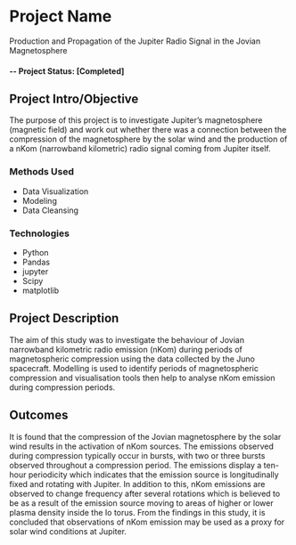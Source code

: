 
# Project Name
Production and Propagation of the Jupiter Radio Signal in the Jovian Magnetosphere

#### -- Project Status: [Completed]

## Project Intro/Objective
The purpose of this project is to investigate Jupiter’s magnetosphere (magnetic field) and work out whether there was a connection between the compression of the magnetosphere by the solar wind and the production of a nKom (narrowband kilometric) radio signal coming from Jupiter itself.


### Methods Used

* Data Visualization
* Modeling
* Data Cleansing

### Technologies
* Python
* Pandas
* jupyter
* Scipy
* matplotlib


## Project Description
The aim of this study was to investigate the behaviour of Jovian narrowband kilometric radio emission (nKom) during periods of magnetospheric compression using the data collected by the Juno spacecraft. Modelling is used to identify periods of magnetospheric compression and visualisation tools then
help to analyse nKom emission during compression periods.


## Outcomes

It is found that the compression of the Jovian magnetosphere by the solar wind results in the activation of nKom sources. The emissions observed during compression typically occur in bursts, with two or three bursts observed throughout a compression period. 
The emissions display a ten-hour periodicity which indicates that the emission source is longitudinally fixed and rotating with Jupiter. 
In addition to this, nKom emissions are observed to change frequency after several rotations which is believed to be as a result of the emission source moving to areas of higher or lower plasma density inside the Io torus. From the findings in this study, it is concluded that observations of nKom emission may be used as a proxy for solar wind conditions at Jupiter.
